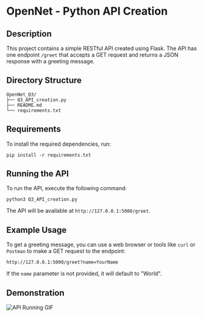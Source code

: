 # OpenNet - Python API Creation

## Description
This project contains a simple RESTful API created using Flask. The API has one endpoint `/greet` that accepts a GET request and returns a JSON response with a greeting message.

## Directory Structure
```
OpenNet_Q3/
├── Q3_API_creation.py  
├── README.md           
└── requirements.txt    
```

## Requirements
To install the required dependencies, run:
```
pip install -r requirements.txt
```

## Running the API
To run the API, execute the following command:
```
python3 Q3_API_creation.py
```
The API will be available at `http://127.0.0.1:5000/greet`.

## Example Usage
To get a greeting message, you can use a web browser or tools like `curl` or `Postman` to make a GET request to the endpoint:
```
http://127.0.0.1:5000/greet?name=YourName
```
If the `name` parameter is not provided, it will default to "World".

## Demonstration
![API Running GIF](path/to/your/gif.gif)

